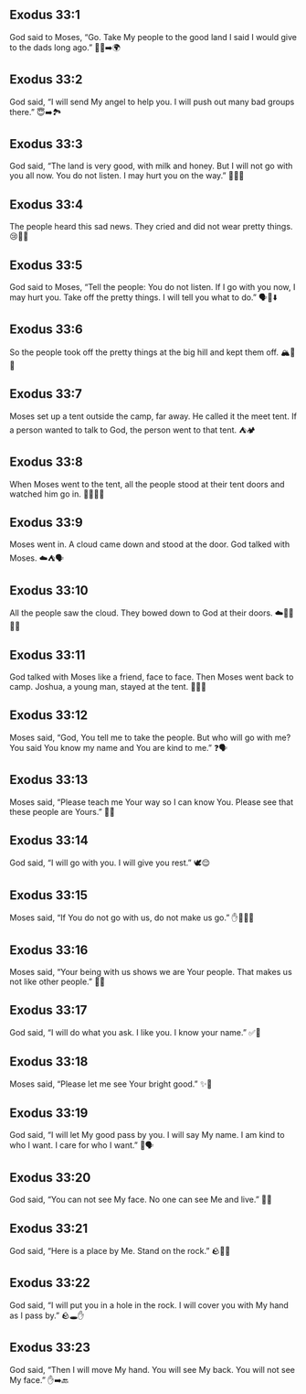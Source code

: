 ## Exodus 33:1
God said to Moses, “Go. Take My people to the good land I said I would give to the dads long ago.” 🧑‍🦱➡️🌍
## Exodus 33:2
God said, “I will send My angel to help you. I will push out many bad groups there.” 😇➡️🏞️
## Exodus 33:3
God said, “The land is very good, with milk and honey. But I will not go with you all now. You do not listen. I may hurt you on the way.” 🥛🍯🚫
## Exodus 33:4
The people heard this sad news. They cried and did not wear pretty things. 😢💍🚫
## Exodus 33:5
God said to Moses, “Tell the people: You do not listen. If I go with you now, I may hurt you. Take off the pretty things. I will tell you what to do.” 🗣️💍⬇️
## Exodus 33:6
So the people took off the pretty things at the big hill and kept them off. 🏔️💍🚫
## Exodus 33:7
Moses set up a tent outside the camp, far away. He called it the meet tent. If a person wanted to talk to God, the person went to that tent. ⛺🏕️
## Exodus 33:8
When Moses went to the tent, all the people stood at their tent doors and watched him go in. 🚶‍♂️👀⛺
## Exodus 33:9
Moses went in. A cloud came down and stood at the door. God talked with Moses. ☁️⛺🗣️
## Exodus 33:10
All the people saw the cloud. They bowed down to God at their doors. ☁️🙇‍♂️🙇‍♀️
## Exodus 33:11
God talked with Moses like a friend, face to face. Then Moses went back to camp. Joshua, a young man, stayed at the tent. 🙂🤝⛺
## Exodus 33:12
Moses said, “God, You tell me to take the people. But who will go with me? You said You know my name and You are kind to me.” ❓🗣️
## Exodus 33:13
Moses said, “Please teach me Your way so I can know You. Please see that these people are Yours.” 🙏📖
## Exodus 33:14
God said, “I will go with you. I will give you rest.” 🕊️😌
## Exodus 33:15
Moses said, “If You do not go with us, do not make us go.” ✋🚶‍♂️🚫
## Exodus 33:16
Moses said, “Your being with us shows we are Your people. That makes us not like other people.” 👥✨
## Exodus 33:17
God said, “I will do what you ask. I like you. I know your name.” ✅💖
## Exodus 33:18
Moses said, “Please let me see Your bright good.” ✨🙏
## Exodus 33:19
God said, “I will let My good pass by you. I will say My name. I am kind to who I want. I care for who I want.” 🌟🗣️
## Exodus 33:20
God said, “You can not see My face. No one can see Me and live.” 🙂🚫
## Exodus 33:21
God said, “Here is a place by Me. Stand on the rock.” 🪨🧍‍♂️
## Exodus 33:22
God said, “I will put you in a hole in the rock. I will cover you with My hand as I pass by.” 🪨🕳️✋
## Exodus 33:23
God said, “Then I will move My hand. You will see My back. You will not see My face.” ✋➡️🔙
